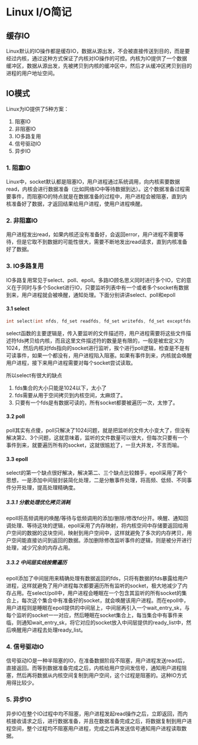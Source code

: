 # Linux I/O简记

## 缓存IO

Linux默认的IO操作都是缓存IO，数据从源出发，不会被直接传送到目的，而是要经过内核，通过这种方式保证了内核对IO操作的可控。内核为IO提供了一个数据缓冲区，数据从源出发，先被拷贝到内核的缓冲区中，然后才从缓冲区拷贝到目的进程的用户地址空间。

## IO模式

Linux为IO提供了5种方案：

1. 阻塞IO
1. 非阻塞IO
1. IO多路复用
1. 信号驱动IO
1. 异步IO

### 1. 阻塞IO

Linux中，socket默认都是阻塞IO，用户进程通过系统调用，向内核索要数据read，内核会进行数据准备（比如网络IO中等待数据到达）。这个数据准备过程需要事件，而阻塞IO的特点就是在数据准备的过程中，用户进程会被阻塞，直到内核准备好了数据，才返回结果给用户进程，使用户进程唤醒。

### 2. 非阻塞IO

用户进程发出read，如果内核还没有准备好，会返回error，用户进程不需要等待，但是它取不到数据的可能性很大，需要不断地发出read请求，直到内核准备好了数据。

### 3. IO多路复用

IO多路复用常见于select、poll、epoll。多路IO顾名思义同时进行多个IO，它的意义在于同时与多个Socket进行IO，只要监听列表中有一个或者多个socket有数据到来，用户进程就会被唤醒，通知处理。下面分别讲讲select、poll和epoll

#### 3.1 select

```c
int select(int nfds, fd_set readfds, fd_set writefds, fd_set exceptfds, struct timeval timeout);
```

select函数的主要逻辑是，传入要监听的文件描述符，用户进程需要将这些文件描述符fds拷贝给内核，而且这里文件描述符的数量是有限的，一般是被宏定义为1024，然后内核对fds指向的socket进行监听，挨个进行poll逻辑，检查是不是有可读事件，如果一个都没有，用户进程陷入阻塞。如果有事件到来，内核就会唤醒用户进程，接下来用户进程需要对每个socket尝试读取。

所以select有很大的缺点

1. fds集合的大小只能是1024以下，太小了
1. fds需要从用于空间拷贝到内核空间，太麻烦了。
1. 只要有一个fds是有数据可读的，所有socket都要被遍历一次，太惨了。

#### 3.2 poll

poll其实有点傻，poll只解决了1024问题，就是把监听的文件大小变大了，但没有解决第2、3个问题，这就意味着，监听的文件数量可以很大，但每次只要有一个事件到来，就要遍历所有的socket，这就很尴尬了，一旦大并发，不言而喻。

#### 3.3 epoll

select的第一个缺点很好解决，解决第二、三个缺点比较棘手，epoll采用了两个思想，一是添加中间层封装简化处理，二是分散事件处理，将高频、低频、不同事件分开处理，提高处理精确度。

##### 3.3.1 分散处理优化拷贝消耗

epoll将高频调用的唤醒/等待与低频调用的添加/删除/修改fd分开。唤醒、通知回调处理、等待这块的逻辑，epoll采用了内存映射，将内核空间中存储要返回给用户空间的数据的这块空间，映射到用户空间中，这样就避免了多次的内存拷贝，用户空间能直接访问到返回的数据。添加删除修改监听事件的逻辑，则是被分开进行处理，减少冗余的内存占用。

##### 3.3.2 中间层实线按需遍历

epoll添加了中间层用来精确处理有数据返回的fds，只将有数据的fds暴露给用户进程，这样就避免了用户进程每次都要遍历所有监听的socket，极大地减少了内存占用。在select/poll中，用户进程会睡眠在一个包含其监听的所有socket的集合上，每次这个集合中有准备好的socket，就会唤醒该用户进程。而在epoll中，用户进程则是睡眠在epoll提供的中间层上，中间层再引入一个wait_entry_sk，与每个监听的socket一一对应，然后睡眠在socket集合上，每当集合中有事件来临，则通知wait_entry_sk，将它对应的socket放入中间层提供的ready_list中，然后唤醒用户进程去处理ready_list。

### 4. 信号驱动IO

信号驱动IO是一种半阻塞的IO，在准备数据阶段不阻塞，用户进程发送read后，直接返回。而等到数据准备完成之后，内核给用户空间发信号，通知用户进程阻塞，然后再将数据从内核空间复制到用户空间，这个过程是阻塞的。这种IO方式用得比较少。

### 5. 异步IO

异步IO在整个IO过程中均不阻塞，用户进程发起read操作之后，立即返回，而内核接收请求之后，进行数据准备，并且在数据准备完成之后，将数据复制到用户进程空间，整个过程均不阻塞用户进程，完成之后再发送信号通知用户进程读取数据。
